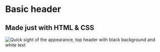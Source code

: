 # Basic header
## Made just with HTML & CSS
![Quick sight of the appearance, top header with black background and white text](https://i.imgur.com/GGLLSgn.png)
